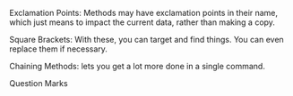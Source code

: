 Exclamation Points:
  Methods may have exclamation points in their name, which just means to impact the current data, rather than making a copy.

Square Brackets:
  With these, you can target and find things. You can even replace them if necessary.

Chaining Methods:
  lets you get a lot more done in a single command.

Question Marks

